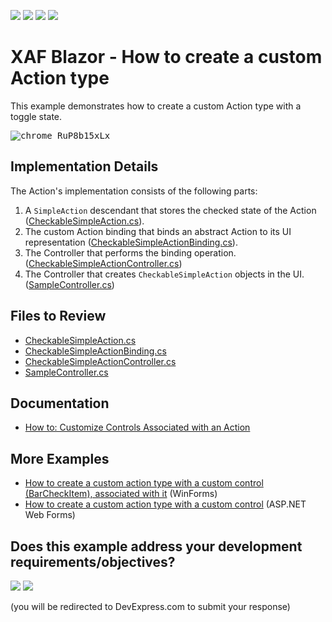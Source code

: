 <!-- default badges list -->
![](https://img.shields.io/endpoint?url=https://codecentral.devexpress.com/api/v1/VersionRange/511874854/24.2.1%2B)
[![](https://img.shields.io/badge/Open_in_DevExpress_Support_Center-FF7200?style=flat-square&logo=DevExpress&logoColor=white)](https://supportcenter.devexpress.com/ticket/details/T1101292)
[![](https://img.shields.io/badge/📖_How_to_use_DevExpress_Examples-e9f6fc?style=flat-square)](https://docs.devexpress.com/GeneralInformation/403183)
[![](https://img.shields.io/badge/💬_Leave_Feedback-feecdd?style=flat-square)](#does-this-example-address-your-development-requirementsobjectives)
<!-- default badges end -->

# XAF Blazor - How to create a custom Action type

This example demonstrates how to create a custom Action type with a toggle state. 

<kbd>![chrome_RuP8b15xLx](https://github.com/DevExpress-Examples/xaf-custom-action-type-blazor/assets/14300209/ea644d45-b306-48d5-b6c9-d4230ca5fa03)</kbd>

## Implementation Details

The Action's implementation consists of the following parts:

1. A `SimpleAction` descendant that stores the checked state of the Action ([CheckableSimpleAction.cs](CS/CustomActionSolution/CustomActionSolution.Blazor.Server/CustomAction/CheckableSimpleAction.cs)). 
2. The custom Action binding that binds an abstract Action to its UI representation ([CheckableSimpleActionBinding.cs](CS/CustomActionSolution/CustomActionSolution.Blazor.Server/CustomAction/CheckableSimpleActionBinding.cs)).
3. The Controller that performs the binding operation. ([CheckableSimpleActionController.cs](CS/CustomActionSolution/CustomActionSolution.Blazor.Server/Controllers/CheckableSimpleActionController.cs))
4. The Controller that creates `CheckableSimpleAction` objects in the UI. ([SampleController.cs](CS/CustomActionSolution/CustomActionSolution.Blazor.Server/Controllers/SampleController.cs))

## Files to Review

* [CheckableSimpleAction.cs](CS/CustomActionSolution/CustomActionSolution.Blazor.Server/CustomAction/CheckableSimpleAction.cs) 
* [CheckableSimpleActionBinding.cs](CS/CustomActionSolution/CustomActionSolution.Blazor.Server/CustomAction/CheckableSimpleActionBinding.cs) 
* [CheckableSimpleActionController.cs](CS/CustomActionSolution/CustomActionSolution.Blazor.Server/Controllers/CheckableSimpleActionController.cs) 
* [SampleController.cs](CS/CustomActionSolution/CustomActionSolution.Blazor.Server/Controllers/SampleController.cs)

## Documentation
* [How to: Customize Controls Associated with an Action](https://docs.devexpress.com/eXpressAppFramework/113183/ui-construction/controllers-and-actions/actions/how-to-customize-action-controls)

## More Examples
* [How to create a custom action type with a custom control (BarCheckItem), associated with it](https://github.com/DevExpress-Examples/XAF_how-to-create-a-custom-action-type-with-a-custom-control-barcheckitem-associated-with-it-e1977) (WinForms)
* [How to create a custom action type with a custom control](https://github.com/DevExpress-Examples/XAF_how-to-create-a-custom-action-with-a-custom-control-in-xaf-aspnet-application-e4357) (ASP.NET Web Forms)
<!-- feedback -->
## Does this example address your development requirements/objectives?

[<img src="https://www.devexpress.com/support/examples/i/yes-button.svg"/>](https://www.devexpress.com/support/examples/survey.xml?utm_source=github&utm_campaign=xaf-custom-action-type-blazor&~~~was_helpful=yes) [<img src="https://www.devexpress.com/support/examples/i/no-button.svg"/>](https://www.devexpress.com/support/examples/survey.xml?utm_source=github&utm_campaign=xaf-custom-action-type-blazor&~~~was_helpful=no)

(you will be redirected to DevExpress.com to submit your response)
<!-- feedback end -->
